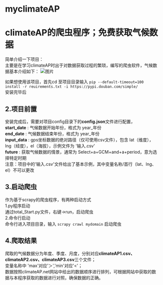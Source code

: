 # myclimateAP
climateAP的爬虫程序；免费获取气候数据 
====
简单介绍一下项目：  
  主要是在学习climateAP时出于对数据获取过程的繁琐，编写的爬虫软件，气候数据基本介绍如下：
  ![图片](https://user-images.githubusercontent.com/62497107/161384654-f6dc3524-8be3-4f5d-b631-083163b06317.png)

  
  
  
如果想使用该项目，首先cd 至项目目录输入 
  ```pip --default-timeout=100 install -r reuirements.txt -i https://pypi.douban.com/simple/```  
安装完毕后  

2.项目前置
---
安装完成后，需要对项目config目录下的**config.json**文件进行配置，  
**start_date** : 气候数据开始年份，格式为 year_年份  
**end_date** : 气候数据结束年份，格式为 year_年份  
**input_data** : gps坐标数据的绝对路径（仅可使用csv文件），包含 lat（维度），lng（经度），el（海拔），示例文件为 '输入.csv'  
**future** : 获取气候数据的情景，通常为 Select+a+GCM+and+a+period，意为选择特定时期  
注意：项目中的'输入.csv'文件给出了基本示例，其中变量名称/首行（lat、lng、el）不可以更改  

3.启动爬虫
---
作为基于scrapy的爬虫程序，有两种启动方式  
1.py程序启动  
通过total_Start.py文件，右键->run，启动爬虫  
2.命令行启动  
命令行进入项目目录，输入 ```scrapy crawl mydomain``` 启动爬虫  
  
4.爬取结果
----
爬取的气候数据分为年度、季度、月度，分别对应**climateAP1.csv、climateAP2.csv、climateAP3.csv**三个文件；  
变量名称中 'max'对应'＞','min'对应'<'；  
数据按照climateAP.net网站中给出的数据顺序进行排列，可根据网站中获取的数据与本程序获取的数据进行对照，确保数据的正确。  
 
